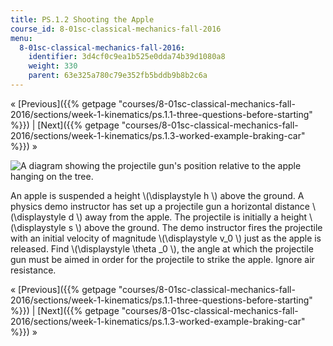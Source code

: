 ```yaml
---
title: PS.1.2 Shooting the Apple
course_id: 8-01sc-classical-mechanics-fall-2016
menu:
  8-01sc-classical-mechanics-fall-2016:
    identifier: 3d4cf0c9ea1b525e0dda74b39d1080a8
    weight: 330
    parent: 63e325a780c79e352fb5bddb9b8b2c6a
---
```

« [Previous]({{% getpage "courses/8-01sc-classical-mechanics-fall-2016/sections/week-1-kinematics/ps.1.1-three-questions-before-starting" %}}) | [Next]({{% getpage "courses/8-01sc-classical-mechanics-fall-2016/sections/week-1-kinematics/ps.1.3-worked-example-braking-car" %}}) »

![A diagram showing the projectile gun's position relative to the apple hanging on the tree.](https://open-learning-course-data-ci.s3.amazonaws.com/8-01sc-classical-mechanics-fall-2016/56f8dd967450729c091f83315a6e971b_week1ps1_3.svg)

An apple is suspended a height \\(\\displaystyle h \\) above the ground. A physics demo instructor has set up a projectile gun a horizontal distance \\(\\displaystyle d \\) away from the apple. The projectile is initially a height \\(\\displaystyle s \\) above the ground. The demo instructor fires the projectile with an initial velocity of magnitude \\(\\displaystyle v\_0 \\) just as the apple is released. Find \\(\\displaystyle \\theta \_0 \\), the angle at which the projectile gun must be aimed in order for the projectile to strike the apple. Ignore air resistance.

« [Previous]({{% getpage "courses/8-01sc-classical-mechanics-fall-2016/sections/week-1-kinematics/ps.1.1-three-questions-before-starting" %}}) | [Next]({{% getpage "courses/8-01sc-classical-mechanics-fall-2016/sections/week-1-kinematics/ps.1.3-worked-example-braking-car" %}}) »
